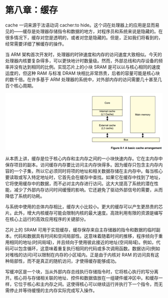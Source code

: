 # 第八章：缓存

cache 一词来源于法语动词 cacher:to hide。这个词在处理器上的应用是显而易见的——缓存是处理器存储指令和数据的地方，对程序员和系统来说是隐藏的。在很多情况下，缓存对您是透明的，或者对您是隐藏的。但是，正如我们将看到的，经常需要详细了解缓存的操作。

当 ARM 架构首次开发时，处理器的时钟速度和内存的访问速度大致相似。今天的处理器内核要复杂得多，可以更快地计时数量级。然而，外部总线和内存设备的频率并没有达到相同的比例。实现芯片上的小块 SRAM 是可以以与核心相同的速度运度的，但这种 RAM 与标准 DRAM 块相比非常昂贵，后者的容量可能是核心块的数千倍。在许多基于 ARM 处理器的系统中，对外部内存的访问需要几十甚至几百个核心周期。

![](/assets/figure8-1.png)

从本质上讲，缓存是位于核心内存和主内存之间的一小块快速内存。它在主内存中保存项目的副本。访问缓存内存要比访问主内存快得多。因为缓存只包含主内存内容的一个子集，所以它必须同时将项的地址和相关数据存储在主内存中。每当核心要读取或写入特定地址时，它首先会在缓存中查找。如果它在缓存中找到了地址，它将使用缓存中的数据，而不必对主内存进行访问。这大大提高了系统的潜在性能，减少了外部内存访问时间缓慢的影响。它还避免了驱动外部信号的需要，从而降低了系统的功耗。

与系统中使用的总体内存相比，缓存大小比较小。更大的缓存可以产生更昂贵的芯片。此外，增大内核缓存可能会限制内核的最大速度。高效利用有限的资源是编写在核心上运行的高效应用程序的关键部分。

芯片上的 SRAM 可用于实现缓存，缓存保存来自主存储器的指令和数据的临时副本。代码和数据具有时间和空间局部性。这意味着随着时间的推移，程序倾向于重用相同的地址(时间局域)，并且倾向于使用彼此接近的地址(空间局域)。例如，代码可以包含循环，这意味着重复执行相同的代码或多次调用函数。数据访问(例如对堆栈的访问)可以限制在内存的小区域内。正是由于内核对 RAM 的访问具有这种局部性，而不是真正的随机访问，才使得缓存能够成功。

写缓冲区是一个块，当从外部内存总线执行存储指令时，它将核心执行的写分离开。核心将与存储相关联的地址、控件和数据值放在一组硬件缓冲区中。和缓存一样，它位于核心和主内存之间。这使得核心可以继续运行并执行下一个指令，而无需停止并等待缓慢的主内存实际完成写入操作。


